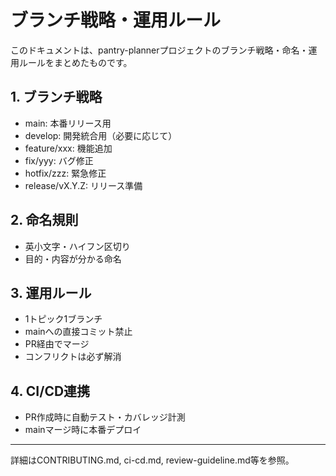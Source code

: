 # ブランチ戦略・運用ルール

このドキュメントは、pantry-plannerプロジェクトのブランチ戦略・命名・運用ルールをまとめたものです。

## 1. ブランチ戦略

- main: 本番リリース用
- develop: 開発統合用（必要に応じて）
- feature/xxx: 機能追加
- fix/yyy: バグ修正
- hotfix/zzz: 緊急修正
- release/vX.Y.Z: リリース準備

## 2. 命名規則

- 英小文字・ハイフン区切り
- 目的・内容が分かる命名

## 3. 運用ルール

- 1トピック1ブランチ
- mainへの直接コミット禁止
- PR経由でマージ
- コンフリクトは必ず解消

## 4. CI/CD連携

- PR作成時に自動テスト・カバレッジ計測
- mainマージ時に本番デプロイ

---

詳細はCONTRIBUTING.md, ci-cd.md, review-guideline.md等を参照。
